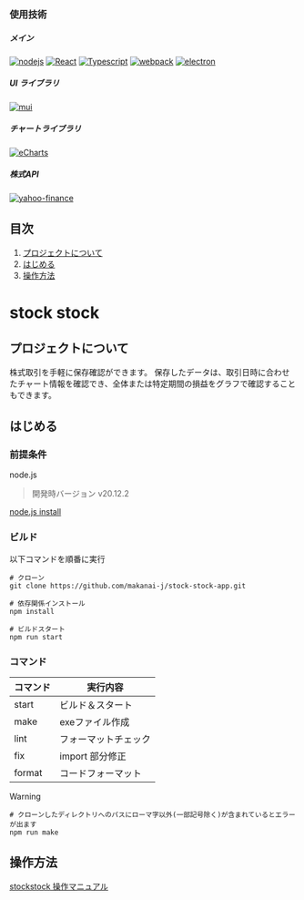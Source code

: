 ### 使用技術

##### メイン

[![nodejs][node.js]][nodejs-url]
[![React][React.js]][React-url]
[![Typescript][Typescript]][Typescript-url]
[![webpack][Webpack.com]][webpack-url]
[![electron][Electron.com]][Electron-url]

##### UI ライブラリ

[![mui][mui.com]][Electron-url]

##### チャートライブラリ

[![eCharts][eCharts.com]][eCharts-url]

##### 株式API

[![yahoo-finance][yfinance.com]][yfinance-url]

## 目次

1. [プロジェクトについて](#プロジェクトについて)
2. [はじめる](#はじめる)
3. [操作方法](#操作方法)

# stock stock

## プロジェクトについて

株式取引を手軽に保存確認ができます。
保存したデータは、取引日時に合わせたチャート情報を確認でき、全体または特定期間の損益をグラフで確認することもできます。

## はじめる

### 前提条件

node.js

> 開発時バージョン
> v20.12.2

[node.js install](https://nodejs.org/en/download/package-manager)

### ビルド

以下コマンドを順番に実行

```
# クローン
git clone https://github.com/makanai-j/stock-stock-app.git
```

```
# 依存関係インストール
npm install
```

```
# ビルドスタート
npm run start
```

### コマンド

| コマンド | 実行内容             |
| -------- | -------------------- |
| start    | ビルド＆スタート     |
| make     | exeファイル作成      |
| lint     | フォーマットチェック |
| fix      | import 部分修正      |
| format   | コードフォーマット   |

> [!WARNING]
>
> ```
> # クローンしたディレクトリへのパスにローマ字以外(一部記号除く)が含まれているとエラーが出ます
> npm run make
> ```

## 操作方法

[stockstock 操作マニュアル](https://makanai-j.github.io/stock-stock.github.io/?version=a1b2c3d)

<!-- MARKDOWN LINKS & IMAGES -->
<!-- https://www.markdownguide.org/basic-syntax/#reference-style-links -->

<!--main process-->

[node.js]: https://img.shields.io/badge/Node.js-fff?style=flat&logo=nodedotjs&logoColor=%235FA04E
[nodejs-url]: https://nodejs.org/en/
[React.js]: https://img.shields.io/badge/React-20232A?style=flat&logo=react&logoColor=61DAFB
[React-url]: https://reactjs.org/
[Typescript]: https://img.shields.io/badge/TypeScript-3178C6?style=flat&logo=typescript&logoColor=fff
[Typescript-url]: https://www.typescriptlang.org/
[Electron.com]: https://img.shields.io/badge/electron-47848F?style=flat&logo=electron&logoColor=fff
[Electron-url]: https://www.electronjs.org/ja/
[Webpack.com]: https://img.shields.io/badge/webpack-2b3a42?style=flat&logo=webpack&logoColor=%238DD6F9
[Webpack-url]: https://webpack.js.org/

<!--renderer process-->

[mui.com]: https://img.shields.io/badge/MUI-fff?style=flat&logo=mui&logoColor=%23007FFF
[mui-url]: https://mui.com/
[eCharts.com]: https://img.shields.io/badge/apache%20eCharts-fff?style=flat&logo=apacheecharts&logoColor=%23AA344D
[eCharts-url]: https://echarts.apache.org/en/index.html
[yfinance.com]: https://img.shields.io/badge/yahoofinance2-fff?style=flat&logoColor=fff&color=639
[yfinance-url]: https://github.com/gadicc/node-yahoo-finance2#readme

